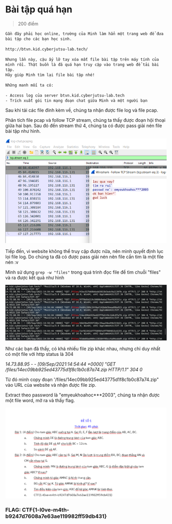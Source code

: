 # **Bài tập quá hạn**
> 200 điểm 
```
Gần đây phải học online, trường của Minh làm hẳn một trang web để đưa bài tập cho các bạn học sinh.

http://btvn.kid.cyberjutsu-lab.tech/

Nhưng lần này, cậu ấy lỡ tay xóa mất file bài tập trên máy tính của mình rồi. Thật buồn là đã quá hạn truy cập vào trang web để tải bài tập.
Hãy giúp Minh tìm lại file bài tập nhé!

Những manh mối ta có:

- Access log của server btvn.kid.cyberjutsu-lab.tech
- Trích xuất gói tin mạng đoạn chat giữa Minh và một người bạn
```
Sau khi tải các file đính kèm về, chúng ta nhận được file log và file pcap.

Phân tích file pcap và follow TCP stream, chúng ta thấy được đoạn hội thoại giữa hai bạn. Sau đó đến stream thứ 4, chúng ta có được pass giải nén file bài tập như hình.

![](20220825170202.png)  

Tiếp đến, vì website không thể truy cập được nữa, nên mình quyết định lục lọi file log. Do chúng ta đã có được pass giải nén nên file cần tìm là một file nén :v

Mình sử dụng `grep -w "files"` trong quá trình đọc file để tìm chuỗi "files" và ra được kết quả như hình

![](20220825172345.png)  

Như các bạn đã thấy, có khá nhiều file zip khác nhau, nhưng chỉ duy nhất có một file với http status là 304 

*14.73.88.95 - - [09/Sep/2021:14:54:44 +0000] "GET /files/14ec09bb925ed43775d1f8c1b0c87a74.zip HTTP/1.1" 304 0*

Từ đó mình copy đoạn '/files/14ec09bb925ed43775d1f8c1b0c87a74.zip" vào URL của website và nhận được file zip.

Extract theo password là "emyeukhoahoc***2003", chúng ta nhận được một file word, mở ra và thấy flag.

![](20220825173058.png)  

### **FLAG: CTF{1-l0ve-m4th-b9247d7608a7e63ae119982ff59db431}**

